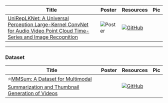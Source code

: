 |Title|Poster|Resources|Pic|
|------|------|------|------|
| [UniRepLKNet: A Universal Perception Large-Kernel ConvNet for Audio Video Point Cloud Time-Series and Image Recognition ](https://openaccess.thecvf.com/content/CVPR2024/html/Ding_UniRepLKNet_A_Universal_Perception_Large-Kernel_ConvNet_for_Audio_Video_Point_CVPR_2024_paper.html)| ![Poster](https://cvpr.thecvf.com/media/PosterPDFs/CVPR%202024/29635.png?t=1717351949.273675) | [![GitHub](https://img.shields.io/github/stars/AILab-CVC/UniRepLKNet?style=social)](https://github.com/AILab-CVC/UniRepLKNet)

---

### Dataset
|Title|Poster|Resources|Pic|
|------|------|------|------|
| ⭐[MMSum: A Dataset for Multimodal Summarization and Thumbnail Generation of Videos ](https://openaccess.thecvf.com/content/CVPR2024/html/Qiu_MMSum_A_Dataset_for_Multimodal_Summarization_and_Thumbnail_Generation_of_CVPR_2024_paper.html)||[![GitHub](https://img.shields.io/github/stars/Jason-Qiu/MMSum_model?style=social)](https://github.com/Jason-Qiu/MMSum_model)
